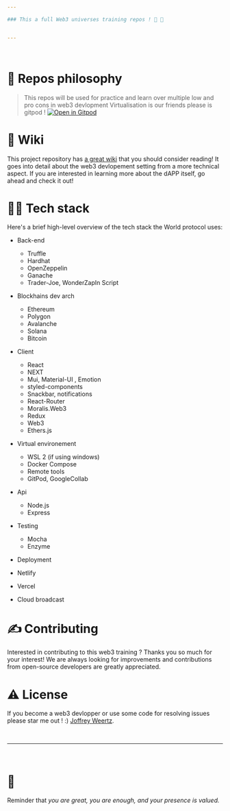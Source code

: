 ```yaml
---

### This a full Web3 universes training repos ! 🥳 🚀


---
```


<br />


# 🧐 Repos philosophy

> This repos will be used for practice and learn over multiple low and pro cons in web3 devlopment 
> Virtualisation is our friends please is gitpod ! 
> [![Open in Gitpod](https://gitpod.io/button/open-in-gitpod.svg)](https://gitpod.io/#https://github.com/jSUNSH1NEw/Web3-course)

# 📒 Wiki

This project repository has [a great wiki](https://doc.clickup.com/4775737/d/h/4hqtt-4541/beef3073f375694) that you should consider reading! It goes into detail about the web3 devlopement setting from a more technical aspect. If you are interested in learning more about the dAPP itself, go ahead and check it out!

# 👨‍💻 Tech stack

Here's a brief high-level overview of the tech stack the World protocol uses:

- Back-end
  - Truffle 
  - Hardhat
  - OpenZeppelin
  - Ganache
  - Trader-Joe, WonderZapIn Script 

- Blockhains dev arch
  - Ethereum
  - Polygon
  - Avalanche
  - Solana
  - Bitcoin  

- Client
  - React 
  - NEXT
  - Mui, Material-UI , Emotion
  - styled-components
  - Snackbar, notifications
  - React-Router 
  - Moralis.Web3
  - Redux
  - Web3
  - Ethers.js

- Virtual environement
  - WSL 2 (if using windows)
  - Docker Compose
  - Remote tools
  - GitPod, GoogleCollab

- Api
  - Node.js
  - Express

- Testing
  - Mocha
  - Enzyme

- Deployment
 - Netlify
 - Vercel
 - Cloud broadcast 


# ✍️ Contributing

Interested in contributing to this web3 training ? Thanks you so much for your interest! We are always looking for improvements  and contributions from open-source developers are greatly appreciated.


# ⚠️ License

If you become a web3 devlopper or use some code for resolving issues please star me out ! :) [Joffrey Weertz](https://github.com/jSUNSH1NEw).

<br />

---

<br />

# 💛

Reminder that *you are great, you are enough, and your presence is valued.* 